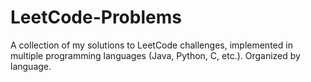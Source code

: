 # LeetCode-Problems
A collection of my solutions to LeetCode challenges, implemented in multiple programming languages (Java, Python, C, etc.). Organized by language.
